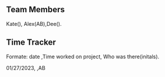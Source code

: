## Team Members
Kate(), Alex(AB),Dee().

## Time Tracker
Formate: date ,Time worked on project, Who was there(initals).

01/27/2023, ,AB  
